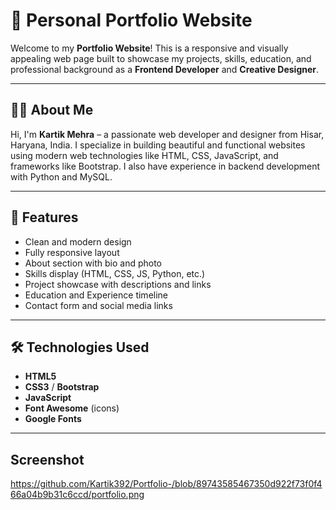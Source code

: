 # 💼 Personal Portfolio Website

Welcome to my **Portfolio Website**! This is a responsive and visually appealing web page built to showcase my projects, skills, education, and professional background as a **Frontend Developer** and **Creative Designer**.

---

## 🧑‍💻 About Me

Hi, I'm **Kartik Mehra** – a passionate web developer and designer from Hisar, Haryana, India. I specialize in building beautiful and functional websites using modern web technologies like HTML, CSS, JavaScript, and frameworks like Bootstrap. I also have experience in backend development with Python and MySQL.

---

## 🌟 Features

- Clean and modern design
- Fully responsive layout
- About section with bio and photo
- Skills display (HTML, CSS, JS, Python, etc.)
- Project showcase with descriptions and links
- Education and Experience timeline
- Contact form and social media links

---

## 🛠️ Technologies Used

- **HTML5**
- **CSS3** / **Bootstrap**
- **JavaScript**
- **Font Awesome** (icons)
- **Google Fonts**

---

## Screenshot
https://github.com/Kartik392/Portfolio-/blob/89743585467350d922f73f0f466a04b9b31c6ccd/portfolio.png
